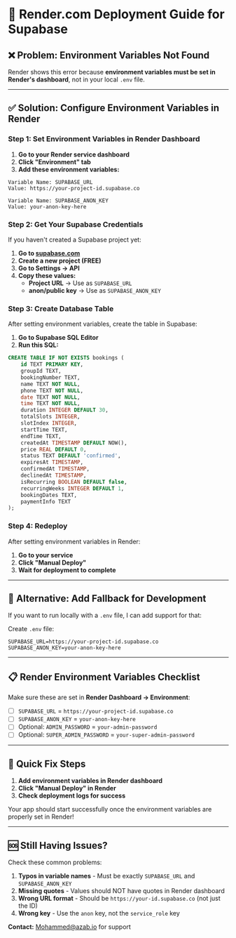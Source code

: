 # 🚀 Render.com Deployment Guide for Supabase

## ❌ Problem: Environment Variables Not Found

Render shows this error because **environment variables must be set in Render's dashboard**, not in your local `.env` file.

---

## ✅ Solution: Configure Environment Variables in Render

### Step 1: Set Environment Variables in Render Dashboard

1. **Go to your Render service dashboard**
2. **Click "Environment" tab**
3. **Add these environment variables:**

```
Variable Name: SUPABASE_URL
Value: https://your-project-id.supabase.co

Variable Name: SUPABASE_ANON_KEY  
Value: your-anon-key-here
```

### Step 2: Get Your Supabase Credentials

If you haven't created a Supabase project yet:

1. **Go to [supabase.com](https://supabase.com)**
2. **Create a new project (FREE)**
3. **Go to Settings → API**
4. **Copy these values:**
   - **Project URL** → Use as `SUPABASE_URL`
   - **anon/public key** → Use as `SUPABASE_ANON_KEY`

### Step 3: Create Database Table

After setting environment variables, create the table in Supabase:

1. **Go to Supabase SQL Editor**
2. **Run this SQL:**

```sql
CREATE TABLE IF NOT EXISTS bookings (
    id TEXT PRIMARY KEY,
    groupId TEXT,
    bookingNumber TEXT,
    name TEXT NOT NULL,
    phone TEXT NOT NULL,
    date TEXT NOT NULL,
    time TEXT NOT NULL,
    duration INTEGER DEFAULT 30,
    totalSlots INTEGER,
    slotIndex INTEGER,
    startTime TEXT,
    endTime TEXT,
    createdAt TIMESTAMP DEFAULT NOW(),
    price REAL DEFAULT 0,
    status TEXT DEFAULT 'confirmed',
    expiresAt TIMESTAMP,
    confirmedAt TIMESTAMP,
    declinedAt TIMESTAMP,
    isRecurring BOOLEAN DEFAULT false,
    recurringWeeks INTEGER DEFAULT 1,
    bookingDates TEXT,
    paymentInfo TEXT
);
```

### Step 4: Redeploy

After setting environment variables in Render:
1. **Go to your service**
2. **Click "Manual Deploy"**
3. **Wait for deployment to complete**

---

## 🔧 Alternative: Add Fallback for Development

If you want to run locally with a `.env` file, I can add support for that:

Create `.env` file:
```
SUPABASE_URL=https://your-project-id.supabase.co
SUPABASE_ANON_KEY=your-anon-key-here
```

---

## 📋 Render Environment Variables Checklist

Make sure these are set in **Render Dashboard → Environment**:

- [ ] `SUPABASE_URL` = `https://your-project-id.supabase.co`
- [ ] `SUPABASE_ANON_KEY` = `your-anon-key-here`
- [ ] Optional: `ADMIN_PASSWORD` = `your-admin-password`
- [ ] Optional: `SUPER_ADMIN_PASSWORD` = `your-super-admin-password`

---

## 🎯 Quick Fix Steps

1. **Add environment variables in Render dashboard**
2. **Click "Manual Deploy" in Render**
3. **Check deployment logs for success**

Your app should start successfully once the environment variables are properly set in Render!

---

## 🆘 Still Having Issues?

Check these common problems:

1. **Typos in variable names** - Must be exactly `SUPABASE_URL` and `SUPABASE_ANON_KEY`
2. **Missing quotes** - Values should NOT have quotes in Render dashboard
3. **Wrong URL format** - Should be `https://your-id.supabase.co` (not just the ID)
4. **Wrong key** - Use the `anon` key, not the `service_role` key

**Contact:** Mohammed@azab.io for support
